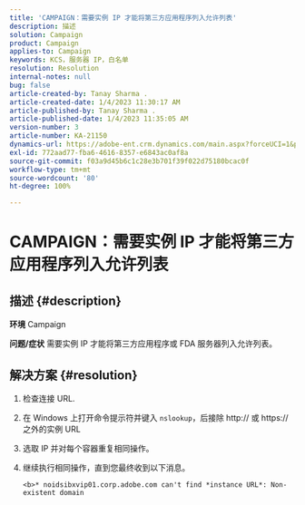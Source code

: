 ```yaml
---
title: 'CAMPAIGN：需要实例 IP 才能将第三方应用程序列入允许列表'
description: 描述
solution: Campaign
product: Campaign
applies-to: Campaign
keywords: KCS，服务器 IP，白名单
resolution: Resolution
internal-notes: null
bug: false
article-created-by: Tanay Sharma .
article-created-date: 1/4/2023 11:30:17 AM
article-published-by: Tanay Sharma .
article-published-date: 1/4/2023 11:35:05 AM
version-number: 3
article-number: KA-21150
dynamics-url: https://adobe-ent.crm.dynamics.com/main.aspx?forceUCI=1&pagetype=entityrecord&etn=knowledgearticle&id=57c7d027-238c-ed11-81ac-6045bd006a22
exl-id: 772aad77-fba6-4616-8357-e6843ac0af8a
source-git-commit: f03a9d45b6c1c28e3b701f39f022d75180bcac0f
workflow-type: tm+mt
source-wordcount: '80'
ht-degree: 100%

---
```


# CAMPAIGN：需要实例 IP 才能将第三方应用程序列入允许列表

## 描述 {#description}

<b>环境</b>
Campaign


<b>问题/症状</b>
需要实例 IP 才能将第三方应用程序或 FDA 服务器列入允许列表。


## 解决方案 {#resolution}


1. 检查连接 URL.
2. 在 Windows 上打开命令提示符并键入 `nslookup`，后接除 http:// 或 https:// 之外的实例 URL
3. 选取 IP 并对每个容器重复相同操作。
4. 继续执行相同操作，直到您最终收到以下消息。

   `<b>* noidsibxvip01.corp.adobe.com can't find *instance URL*: Non-existent domain`
